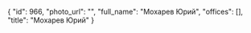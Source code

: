 {
    "id": 966,
    "photo_url": "",
    "full_name": "Мохарев Юрий",
    "offices": [],
    "title": "Мохарев Юрий"
}